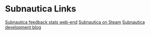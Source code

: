 # Subnautica Links
<a href="http://subnautica.unknownworlds.com">Subnautica feedback stats web-end</a>
<a href="http://store.steampowered.com/app/264710/">Subnautica on Steam</a>
<a href="http://unknownworlds.com/subnautica">Subnautica development blog</a>
